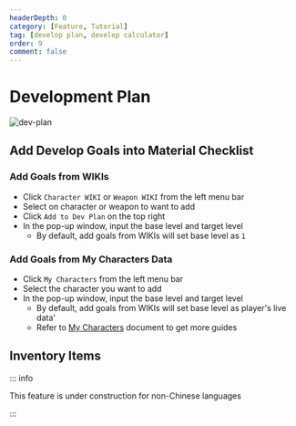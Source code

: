 ```yaml
---
headerDepth: 0
category: [Feature, Tutorial]
tag: [develop plan, develop calculator]
order: 9
comment: false
---
```


# Development Plan

![dev-plan](https://img.alicdn.com/imgextra/i1/1797064093/O1CN01CDsjcb1g6dyB7M0EW_!!1797064093.png_.webp)

## Add Develop Goals into Material Checklist

### Add Goals from WIKIs

- Click `Character WIKI` or `Weapon WIKI` from the left menu bar
- Select on character or weapon to want to add
- Click `Add to Dev Plan` on the top right
- In the pop-up window, input the base level and target level
  - By default, add goals from WIKIs will set base level as `1`

### Add Goals from My Characters Data

- Click `My Characters` from the left menu bar
- Select the character you want to add
- In the pop-up window, input the base level and target level
  - By default, add goals from WIKIs will set base level as player's live data'
  - Refer to [My Characters](character-data#sync-character-data) document to get more guides

## Inventory Items

::: info

This feature is under construction for non-Chinese languages

:::
